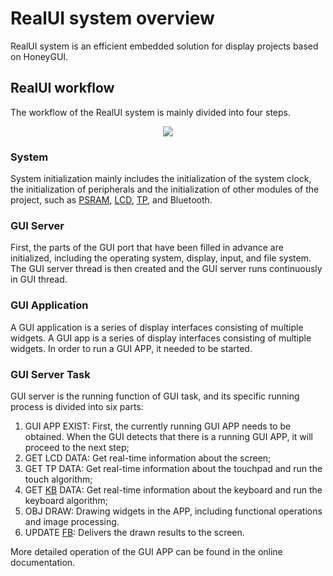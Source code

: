 # RealUI system overview

RealUI system is an efficient embedded solution for display projects based on HoneyGUI.

## RealUI workflow

The workflow of the RealUI system is mainly divided into four steps.

<center><img src="https://foruda.gitee.com/images/1703054193639447830/2052fd20_9325830.png",alt="GUI flow.png"/></center>

### System

System initialization mainly includes the initialization of the system clock, the initialization of peripherals and the initialization of other modules of the project, such as [PSRAM](/Glossary.rst#term-PSRAM), [LCD](/Glossary.rst#term-LCD), [TP](/Glossary.rst#term-TP), and Bluetooth.

### GUI Server

First, the parts of the GUI port that have been filled in advance are initialized, including the operating system, display, input, and file system. The GUI server thread is then created and the GUI server runs continuously in GUI thread.

### GUI Application

A GUI application is a series of display interfaces consisting of multiple widgets. A GUI app is a series of display interfaces consisting of multiple widgets. In order to run a GUI APP, it needed to be started.

### GUI Server Task

GUI server is the running function of GUI task, and its specific running process is divided into six parts:

1. GUI APP EXIST: First, the currently running GUI APP needs to be obtained. When the GUI detects that there is a running GUI APP, it will proceed to the next step;
2. GET LCD DATA: Get real-time information about the screen;
3. GET TP DATA: Get real-time information about the touchpad and run the touch algorithm;
4. GET [KB](/Glossary.rst#term-KB) DATA: Get real-time information about the keyboard and run the keyboard algorithm;
5. OBJ DRAW: Drawing widgets in the APP, including functional operations and image processing.
6. UPDATE [FB](/Glossary.rst#term-FB): Delivers the drawn results to the screen.

More detailed operation of the GUI APP can be found in the online documentation.
